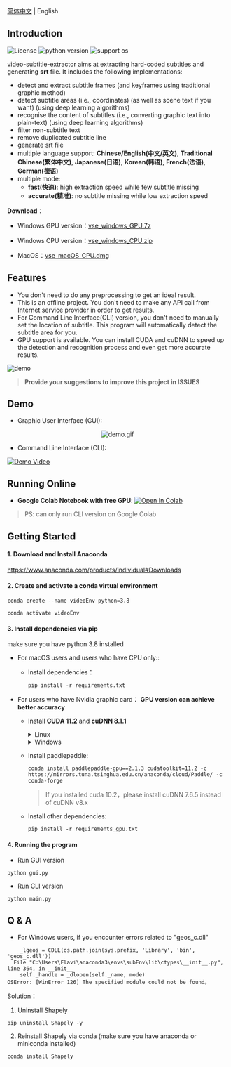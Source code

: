 [简体中文](README.md) | English

## Introduction

![License](https://img.shields.io/badge/License-Apache%202-red.svg)
![python version](https://img.shields.io/badge/Python-3.8+-blue.svg)
![support os](https://img.shields.io/badge/OS-Windows/macOS/Linux-green.svg)

video-subtitle-extractor aims at extracting hard-coded subtitles and generating **srt** file.  It includes the following 
implementations:

- detect and extract subtitle frames (and keyframes using traditional graphic method)
- detect subtitle areas (i.e., coordinates) (as well as scene text if you want) (using deep learning algorithms)
- recognise the content of subtitles (i.e., converting graphic text into plain-text) (using deep learning algorithms)
- filter non-subtitle text
- remove duplicated subtitle line
- generate srt file
- multiple language support: **Chinese/English(中文/英文)**, **Traditional Chinese(繁体中文)**, **Japanese(日语)**, **Korean(韩语)**, **French(法语)**, **German(德语)**
- multiple mode:
  - **fast(快速)**: high extraction speed while few subtitle missing
  - **accurate(精准)**: no subtitle missing while low extraction speed

**Download**：

- Windows GPU version：<a href="https://github.com/YaoFANGUK/video-subtitle-extractor/releases/download/0.2.0/vse_windows_GPU.7z">vse_windows_GPU.7z</a>

- Windows CPU version：<a href="https://github.com/YaoFANGUK/video-subtitle-extractor/releases/download/0.2.0/vse_windows_CPU.zip">vse_windows_CPU.zip</a>

- MacOS：<a href="https://github.com/YaoFANGUK/video-subtitle-extractor/releases/download/0.1.0/vse_macOS_CPU.dmg">vse_macOS_CPU.dmg</a>

## Features

- You don't need to do any preprocessing to get an ideal result.
- This is an offline project. You don't need to make any API call from Internet service provider in order to get results. 
- For Command Line Interface(CLI) version, you don't need to manually set the location of subtitle. This program will automatically detect the subtitle area for you.
- GPU support is available. You can install CUDA and cuDNN to speed up the detection and recognition process and even get more accurate results.

<img src="https://z3.ax1x.com/2021/04/09/cNrA1A.png" alt="demo">

> **Provide your suggestions to improve this project in ISSUES**


## Demo

- Graphic User Interface (GUI):

<p style="text-align:center;"><img src="design/demo.gif" alt="demo.gif"/></p>


- Command Line Interface (CLI): 

[![Demo Video](https://s1.ax1x.com/2020/10/05/0JWVeJ.png)](https://www.bilibili.com/video/BV1t5411h78J "Demo Video")


## Running Online

- **Google Colab Notebook with free GPU**: <a href="https://colab.research.google.com/github/YaoFANGUK/video-subtitle-extractor/blob/main/google_colab_en.ipynb"><img src="https://colab.research.google.com/assets/colab-badge.svg" alt="Open In Colab"></a>

> PS: can only run CLI version on Google Colab


## Getting Started 

#### 1. Download and Install Anaconda 

<a href="https://www.anaconda.com/products/individual">https://www.anaconda.com/products/individual#Downloads</a>

#### 2. Create and activate a conda virtual environment

```shell
conda create --name videoEnv python=3.8
```

```shell
conda activate videoEnv  
```

#### 3. Install dependencies via pip

make sure you have python 3.8 installed

- For macOS users and users who have CPU only:: 

  - Install dependencies：

    ```shell
    pip install -r requirements.txt
    ```

- For users who have Nvidia graphic card： **GPU version can achieve better accuracy**

  - Install **CUDA 11.2** and **cuDNN 8.1.1**

    <details>
        <summary>Linux</summary>
        <h5>(1) Download CUDA 11.2</h5>
        <pre><code>wget https://developer.download.nvidia.com/compute/cuda/11.2.0/local_installers/cuda_11.2.0_460.27.04_linux.run</code></pre>
        <h5>(2) Install CUDA 11.2</h5>
        <pre><code>sudo sh cuda_11.2.0_460.27.04_linux.run --override</code></pre>
        <p>1. Input accept</p>
        <img src="https://z3.ax1x.com/2021/05/24/gv0AVU.png" width="500" alt="">
        <p>2. make sure CUDA Toolkit 11.2 is chosen (If you have already installed driver, do not select Driver)</p>
        <img src="https://z3.ax1x.com/2021/10/11/5VnwfH.png" width="500" alt="">
        <p>3. Add environment variables</p>
        <p>add the following content in  <strong>~/.bashrc</strong></p>
        <pre><code># CUDA
    export PATH=/usr/local/cuda-11.2/bin${PATH:+:${PATH}}
    export LD_LIBRARY_PATH=/usr/local/cuda-11.2/lib64${LD_LIBRARY_PATH:+:${LD_LIBRARY_PATH}}</code></pre>
        <p>Make sure it works</p>
        <pre><code>source ~/.bashrc</code></pre>
        <h5>(3) Download cuDNN 8.1.1</h5>
        <p><a href="https://github.com/YaoFANGUK/video-subtitle-extractor/releases/download/0.2.0/cudnn-11.2-linux-x64-v8.1.1.33.tgz">cudnn-11.2-linux-x64-v8.1.1.33.tgz</a></p>
        <h5>(4) Install cuDNN 8.1.1</h5>
        <pre><code> tar -zxvf cudnn-11.2-linux-x64-v8.1.1.33.tgz
     sudo cp ./cuda/include/* /usr/local/cuda-11.2/include/
     sudo cp ./cuda/lib64/* /usr/local/cuda-11.2/lib64/
     sudo chmod a+r /usr/local/cuda-11.2/lib64/*
     sudo chmod a+r /usr/local/cuda-11.2/include/*</code></pre>
    </details>

    <details>
        <summary>Windows</summary>
        <h5>(1) Download CUDA 11.2</h5>
        <a href="https://developer.download.nvidia.com/compute/cuda/11.2.0/local_installers/cuda_11.2.0_460.89_win10.exe">cuda_11.2.0_460.89_win10.exe</a>
        <h5>(2) Install CUDA 11.2</h5>
        <h5>(3) Download cuDNN 8.1.1</h5>
        <p><a href="https://github.com/YaoFANGUK/video-subtitle-extractor/releases/download/0.2.0/cudnn-11.2-windows-x64-v8.1.1.33.zip">cudnn-11.2-windows-x64-v8.1.1.33.zip</a></p>
        <h5>(4) Install cuDNN 8.1.1</h5>
        <p>
           unzip "cudnn-11.2-windows-x64-v8.1.1.33.zip", then move all files in "bin, include, lib" in cuda 
    directory to C:\Program Files\NVIDIA GPU Computing Toolkit\CUDA\v11.2\
        </p>
    </details>
 


  - Install paddlepaddle:

    ```shell
    conda install paddlepaddle-gpu==2.1.3 cudatoolkit=11.2 -c https://mirrors.tuna.tsinghua.edu.cn/anaconda/cloud/Paddle/ -c conda-forge 
    ```

    > If you installed cuda 10.2，please install cuDNN 7.6.5 instead of cuDNN v8.x

  - Install other dependencies:

    ```shell
    pip install -r requirements_gpu.txt
    ```


#### 4. Running the program

- Run GUI version

```shell
python gui.py
```

- Run CLI version

```shell    
python main.py
```

## Q & A

- For Windows users, if you encounter errors related to "geos_c.dll"

```text
    _lgeos = CDLL(os.path.join(sys.prefix, 'Library', 'bin', 'geos_c.dll'))
  File "C:\Users\Flavi\anaconda3\envs\subEnv\lib\ctypes\__init__.py", line 364, in __init__
    self._handle = _dlopen(self._name, mode)
OSError: [WinError 126] The specified module could not be found。
```

Solution：

1) Uninstall Shapely

```shell
pip uninstall Shapely -y
```

2) Reinstall Shapely via conda (make sure you have anaconda or miniconda installed)

```shell
conda install Shapely             
```

